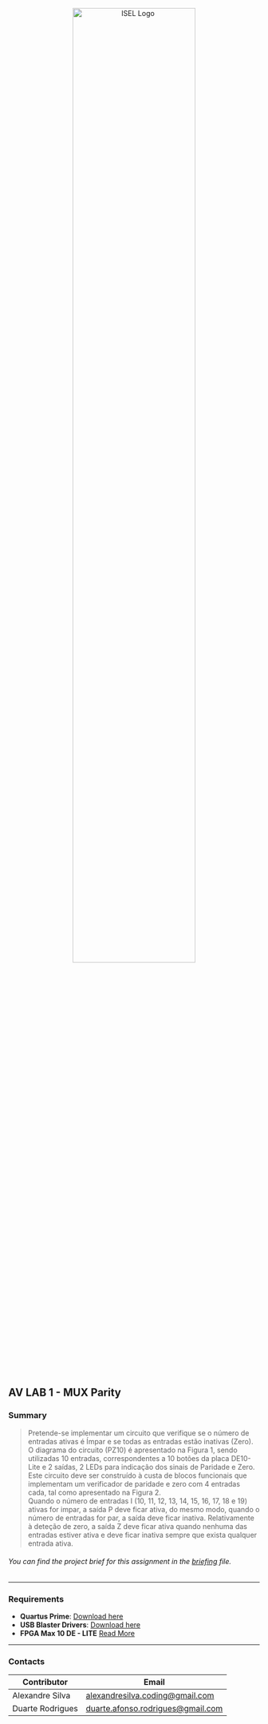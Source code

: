 <p align="center">
  <img src="https://www.isel.pt/sites/default/files/001_imagens_isel/Logotipos/logo_ISEL_principal_Branco.png" alt="ISEL Logo" width="70%">
</p>


## AV LAB 1 - MUX Parity

### Summary
> Pretende-se implementar um circuito que verifique se o número de entradas ativas é Ímpar e se todas as entradas estão inativas (Zero).
O diagrama do circuito (PZ10) é apresentado na Figura 1, sendo utilizadas 10 entradas, correspondentes a 10 botões da placa DE10-Lite e 2 saídas, 2 LEDs para indicação dos sinais de Paridade e Zero. Este circuito deve ser construído à custa de blocos funcionais que implementam um verificador de paridade e zero com 4 entradas cada, tal como apresentado na Figura 2.  
Quando o número de entradas I (10, 11, 12, 13, 14, 15, 16, 17, 18 e 19) ativas for impar, a saída P deve ficar ativa, do mesmo modo, quando o número de entradas for par, a saída deve ficar inativa. Relativamente à deteção de zero, a saída Z deve ficar ativa quando nenhuma das entradas estiver ativa e deve ficar inativa sempre que exista qualquer entrada ativa.  
###### You can find the project brief for this assignment in the [briefing](docs/assignment.pdf) file.


---

### **Requirements**
- **Quartus Prime**: [Download here](https://www.intel.com.br/content/www/br/pt/products/details/fpga/development-tools/quartus-prime.html)
- **USB Blaster Drivers**: [Download here](https://2425moodle.isel.pt/pluginfile.php/1249818/mod_folder/content/0/Material%20de%20apoio/usb-blaster.zip?forcedownload=1)
- **FPGA Max 10 DE - LITE** [Read More](https://www.terasic.com.tw/cgi-bin/page/archive.pl?Language=English&No=1021)

---

### Contacts

| Contributor        | Email                      |
|--------------------|----------------------------|
| Alexandre Silva    | alexandresilva.coding@gmail.com     |
| Duarte Rodrigues   | duarte.afonso.rodrigues@gmail.com    |


